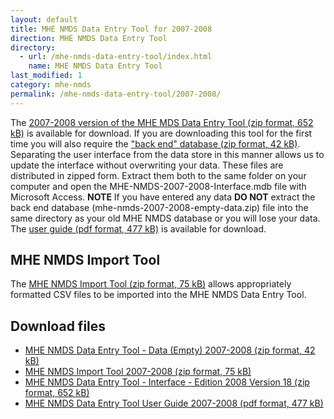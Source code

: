 ```yaml
---
layout: default
title: MHE NMDS Data Entry Tool for 2007-2008
direction: MHE NMDS Data Entry Tool
directory:
  - url: /mhe-nmds-data-entry-tool/index.html
    name: MHE NMDS Data Entry Tool
last_modified: 1
category: mhe-nmds
permalink: /mhe-nmds-data-entry-tool/2007-2008/
---
```


The [2007-2008 version of the MHE MDS Data Entry Tool (zip format, 652 kB)][interface-href] is available for download.
If you are downloading this tool for the first time you will also require the ["back end" database (zip format, 42 kB)][emptydata-href]. Separating the user interface from the data store in this manner allows us to update the interface without overwriting your data.
These files are distributed in zipped form. Extract them both to the same folder on your computer and open the MHE-NMDS-2007-2008-Interface.mdb file with Microsoft Access.
**NOTE** If you have entered any data **DO NOT** extract the back end database (mhe-nmds-2007-2008-empty-data.zip) file into the same directory as your old MHE NMDS database or you will lose your data.
The [user guide (pdf format, 477 kB)][userguide-href] is available for download.
## MHE NMDS Import Tool
The [MHE NMDS Import Tool (zip format, 75 kB)][importer-href] allows appropriately formatted CSV files to be imported into the MHE NMDS Data Entry Tool.
## Download files
* [MHE NMDS Data Entry Tool - Data (Empty) 2007-2008 (zip format, 42 kB)][emptydata-href]
* [MHE NMDS Import Tool 2007-2008 (zip format, 75 kB)][importer-href]
* [MHE NMDS Data Entry Tool - Interface - Edition 2008 Version 18 (zip format, 652 kB)][interface-href]
* [MHE NMDS Data Entry Tool User Guide 2007-2008 (pdf format, 477 kB)][userguide-href]

[interface-href]: /site/assets/files/1016/mhe-nmds-2007-2008-interface.zip
[emptydata-href]: /site/assets/files/1016/mhe-nmds-2007-2008-empty-data.zip
[userguide-href]: /site/assets/files/1016/mhe-nmds-2007-2008-de-tool-user-guide.pdf
[importer-href]: /site/assets/files/1016/mhe-nmds-2007-2008-importer.zip
